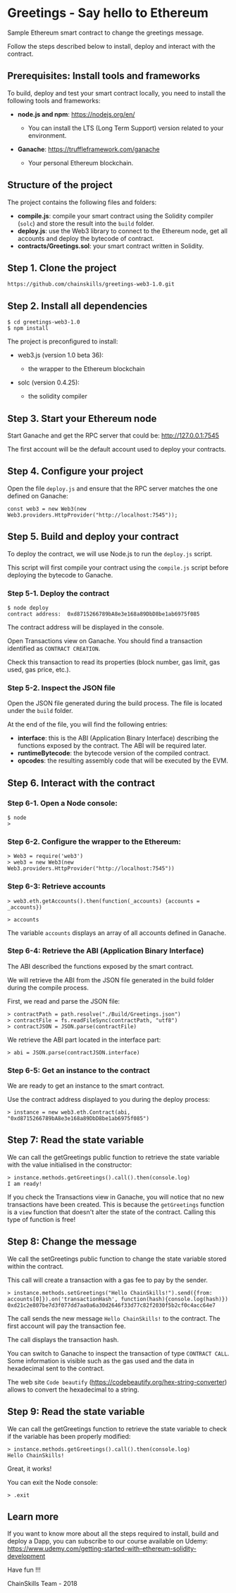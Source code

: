 # Greetings - Say hello to Ethereum
Sample Ethereum smart contract to change the greetings message.

Follow the steps described below to install, deploy and interact with the contract.

## Prerequisites: Install tools and frameworks

To build, deploy and test your smart contract locally, you need to install the following tools and frameworks:
* **node.js and npm**: https://nodejs.org/en/
  * You can install the LTS (Long Term Support) version related to your environment.

* **Ganache**: https://truffleframework.com/ganache
  * Your personal Ethereum blockchain.


## Structure of the project

The project contains the following files and folders:
* **compile.js**: compile your smart contract using the Solidity compiler (`solc`) and store the result into the `build` folder.
* **deploy.js**: use the Web3 library to connect to the Ethereum node, get all accounts and deploy the bytecode of contract.
* **contracts/Greetings.sol**: your smart contract written in Solidity.

## Step 1. Clone the project

`https://github.com/chainskills/greetings-web3-1.0.git`

## Step 2. Install all dependencies

```
$ cd greetings-web3-1.0
$ npm install
```

The project is preconfigured to install:
* web3.js (version 1.0 beta 36):
  * the wrapper to the Ethereum blockchain
    
* solc (version 0.4.25):
  * the solidity compiler 

## Step 3. Start your Ethereum node

Start Ganache and get the RPC server that could be: http://127.0.0.1:7545

The first account will be the default account used to deploy your contracts.

## Step 4. Configure your project

Open the file `deploy.js` and ensure that the RPC server matches the one defined on Ganache:

```
const web3 = new Web3(new Web3.providers.HttpProvider("http://localhost:7545"));
```

## Step 5. Build and deploy your contract

To deploy the contract, we will use Node.js to run the `deploy.js` script.

This script will first compile your contract using the `compile.js` script before deploying the bytecode to Ganache.

### Step 5-1. Deploy the contract

```
$ node deploy
contract address:  0xd8715266789bA8e3e168a89DbD8be1ab6975f085
```

The contract address will be displayed in the console.

Open Transactions view on Ganache. You should find a transaction identified as `CONTRACT CREATION`.

Check this transaction to read its properties (block number, gas limit, gas used, gas price, etc.).

### Step 5-2. Inspect the JSON file

Open the JSON file generated during the build process. The file is located under the `build` folder.

At the end of the file, you will find the following entries:
* **interface**: this is the ABI (Application Binary Interface) describing the functions exposed by the contract. The ABI will be required later.
* **runtimeBytecode**: the bytecode version of the compiled contract.
* **opcodes**: the resulting assembly code that will be executed by the EVM.

## Step 6. Interact with the contract

### Step 6-1. Open a Node console:

```
$ node
>
```

### Step 6-2. Configure the wrapper to the Ethereum:

```
> Web3 = require('web3')
> web3 = new Web3(new Web3.providers.HttpProvider("http://localhost:7545")) 
```

### Step 6-3: Retrieve accounts

```
> web3.eth.getAccounts().then(function(_accounts) {accounts = _accounts})

> accounts
```

The variable `accounts` displays an array of all accounts defined in Ganache.


### Step 6-4: Retrieve the ABI (Application Binary Interface)

The ABI described the functions exposed by the smart contract. 

We will retrieve the ABI from the JSON file generated in the build folder during the compile process.

First, we read and parse the JSON file:
```
> contractPath = path.resolve("./Build/Greetings.json")
> contractFile = fs.readFileSync(contractPath, "utf8")
> contractJSON = JSON.parse(contractFile)
```

We retrieve the ABI part located in the interface part:

```
> abi = JSON.parse(contractJSON.interface)
```

### Step 6-5: Get an instance to the contract

We are ready to get an instance to the smart contract.

Use the contract address displayed to you during the deploy process:

```
> instance = new web3.eth.Contract(abi, "0xd8715266789bA8e3e168a89DbD8be1ab6975f085")
```

## Step 7: Read the state variable

We can call the getGreetings public function to retrieve the state variable with the value initialised in the constructor:

```
> instance.methods.getGreetings().call().then(console.log)
I am ready!
```

If you check the Transactions view in Ganache, you will notice that no new transactions have been created. This is because the `getGreetings` function is a `view` function that doesn't alter the state of the contract.
Calling this type of function is free!

## Step 8: Change the message

We call the setGreetings public function to change the state variable stored within the contract.

This call will create a transaction with a gas fee to pay by the sender.

```
> instance.methods.setGreetings("Hello ChainSkills!").send({from: accounts[0]}).on('transactionHash', function(hash){console.log(hash)})
0xd21c2e807be7d3f077dd7aa0a6a30d2646f33d77c82f2030f5b2cf0c4acc64e7
```

The call sends the new message `Hello ChainSkills!` to the contract. The first account will pay the transaction fee.

The call displays the transaction hash.

You can switch to Ganache to inspect the transaction of type `CONTRACT CALL`. Some information is visible such as the gas used and the data in hexadecimal sent to the contract.

The web site `Code beautify` (https://codebeautify.org/hex-string-converter) allows to convert the hexadecimal to a string.

## Step 9: Read the state variable

We can call the getGreetings function to retrieve the state variable to check if the variable has been properly modified:

```
> instance.methods.getGreetings().call().then(console.log)
Hello ChainSkills!
```

Great, it works!

You can exit the Node console:

```
> .exit
``` 

## Learn more

If you want to know more about all the steps required to install, build and  deploy a Dapp, you can subscribe to our course available on Udemy: https://www.udemy.com/getting-started-with-ethereum-solidity-development

Have fun !!!

ChainSkills Team - 2018